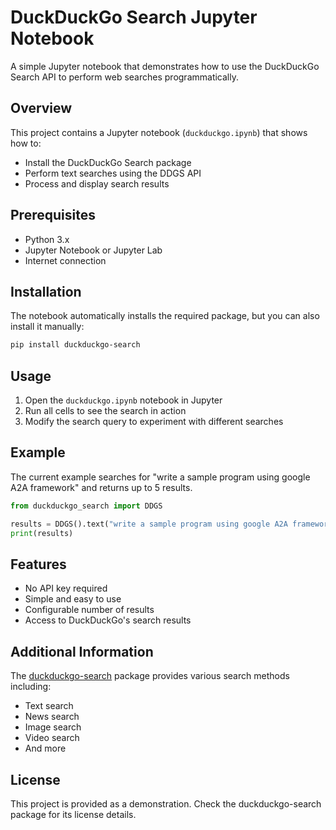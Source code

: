 # DuckDuckGo Search Jupyter Notebook

A simple Jupyter notebook that demonstrates how to use the DuckDuckGo Search API to perform web searches programmatically.

## Overview

This project contains a Jupyter notebook (`duckduckgo.ipynb`) that shows how to:
- Install the DuckDuckGo Search package
- Perform text searches using the DDGS API
- Process and display search results

## Prerequisites

- Python 3.x
- Jupyter Notebook or Jupyter Lab
- Internet connection

## Installation

The notebook automatically installs the required package, but you can also install it manually:

```bash
pip install duckduckgo-search
```

## Usage

1. Open the `duckduckgo.ipynb` notebook in Jupyter
2. Run all cells to see the search in action
3. Modify the search query to experiment with different searches

## Example

The current example searches for "write a sample program using google A2A framework" and returns up to 5 results.

```python
from duckduckgo_search import DDGS

results = DDGS().text("write a sample program using google A2A framework", max_results=5)
print(results)
```

## Features

- No API key required
- Simple and easy to use
- Configurable number of results
- Access to DuckDuckGo's search results

## Additional Information

The [duckduckgo-search](https://github.com/deedy5/duckduckgo_search) package provides various search methods including:
- Text search
- News search
- Image search
- Video search
- And more

## License

This project is provided as a demonstration. Check the duckduckgo-search package for its license details.